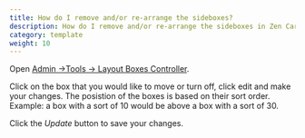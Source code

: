 ```yaml
---
title: How do I remove and/or re-arrange the sideboxes?
description: How do I remove and/or re-arrange the sideboxes in Zen Cart?
category: template
weight: 10
---
```


Open [Admin ->Tools -> Layout Boxes Controller](/user/admin_pages/tools/layout_boxes_controller/). 

Click on the box that you would like to move or turn off, click edit and make your changes. The posistion of the boxes is based on their sort order. Example: a box with a sort of 10 would be above a box with a sort of 30.

Click the *Update* button to save your changes.

